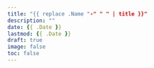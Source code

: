 ```yaml
---
title: "{{ replace .Name "-" " " | title }}"
description: ""
date: {{ .Date }}
lastmod: {{ .Date }}
draft: true
image: false
toc: false
---
```

